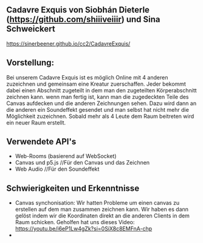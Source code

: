 Cadavre Exquis von Siobhán Dieterle (https://github.com/shiiiveiiir) und Sina Schweickert
-
https://sinerbeener.github.io/cc2/CadavreExquis/

Vorstellung:
-
Bei unserem Cadavre Exquis ist es möglich Online mit 4 anderen zuzeichnen und gemeinsam eine Kreatur zuerschaffen.
Jeder bekommt dabei einen Abschnitt zugeteilt in dem man den zugeteilten Körperabschnitt zeichnen kann.
wenn man fertig ist, kann man die zugedeckten Teile des Canvas aufdecken und die anderen Zeichnungen sehen. 
Dazu wird dann an die anderen ein Soundeffekt gesendet und man selbst hat nicht mehr die Möglichkeit zuzeichnen.
Sobald mehr als 4 Leute dem Raum beitreten wird ein neuer Raum erstellt.

Verwendete API's
-
- Web-Rooms (basierend auf WebSocket) 
- Canvas und p5.js //Für den Canvas und das Zeichnen
- Web Audio //Für den Soundeffekt

Schwierigkeiten und Erkenntnisse
-
- Canvas synchonisation: Wir hatten Probleme um einen canvas zu erstellen auf dem man zusammen zeichnen kann. Wir haben es dann gelöst indem wir die Koordinaten direkt an die anderen Clients in dem Raum schicken.
  Geholfen hat uns dieses Video: https://youtu.be/i6eP1Lw4gZk?si=0SiX8c8EMFnA-chp
- 

